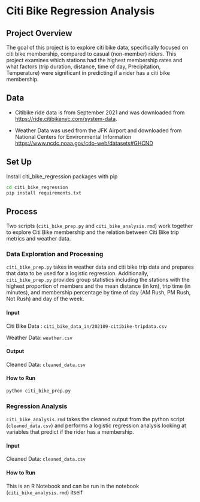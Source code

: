 # Citi Bike Regression Analysis

## Project Overview 
The goal of this project is to explore citi bike data, specifically focused on citi bike membership, compared to casual (non-member) riders. This project examines which stations had the highest membership rates and what factors (trip duration, distance, time of day, Precipitation, Temperature) were significant in predicting if a rider has a citi bike membership.  

## Data 
- Citibike ride data is from September 2021 and was downloaded from  https://ride.citibikenyc.com/system-data. 

- Weather Data was used from the JFK Airport and downloaded from National Centers for Environmental Information https://www.ncdc.noaa.gov/cdo-web/datasets#GHCND 

## Set Up 
Install citi_bike_regression packages with pip

```bash
cd citi_bike_regression
pip install requirements.txt
```

## Process
Two scripts (`citi_bike_prep.py` and `citi_bike_analysis.rmd`) work together to explore Citi Bike membership and the relation between Citi Bike trip metrics and weather data.

### Data Exploration and Processing  

`citi_bike_prep.py` takes in weather data and citi bike trip data and prepares that data to be used for a logistic regression. Additionally, `citi_bike_prep.py` provides group statistics including the stations with the highest proportion of members and the mean distance (in km), trip time (in minutes), and membership percentage by time of day (AM Rush, PM Rush, Not Rush) and day of the week. 

#### Input
Citi Bike Data : `citi_bike_data_in/202109-citibike-tripdata.csv`

Weather Data: `weather.csv`
#### Output
Cleaned Data:  `cleaned_data.csv`
#### How to Run 
``` bash
python citi_bike_prep.py
```

### Regression Analysis 
 `citi_bike_analysis.rmd` takes the cleaned output from the python script (`cleaned_data.csv`) and performs a logistic regression analysis looking at variables that predict if the rider has a membership. 

#### Input
Cleaned Data:  `cleaned_data.csv`

#### How to Run 
This is an R Notebook and can be run in the notebook (`citi_bike_analysis.rmd`) itself 
